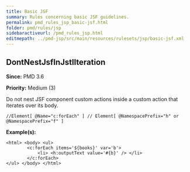 ```yaml
---
title: Basic JSF
summary: Rules concerning basic JSF guidelines.
permalink: pmd_rules_jsp_basic-jsf.html
folder: pmd/rules/jsp
sidebaractiveurl: /pmd_rules_jsp.html
editmepath: ../pmd-jsp/src/main/resources/rulesets/jsp/basic-jsf.xml
---
```

## DontNestJsfInJstlIteration

**Since:** PMD 3.6

**Priority:** Medium (3)

Do not nest JSF component custom actions inside a custom action that iterates over its body.

```
//Element[ @Name="c:forEach" ] // Element[ @NamespacePrefix="h" or @NamespacePrefix="f" ]
```

**Example(s):**

```
<html> <body> <ul>
		<c:forEach items='${books}' var='b'>
			<li> <h:outputText value='#{b}' /> </li>
		</c:forEach>
</ul> </body> </html>
```

